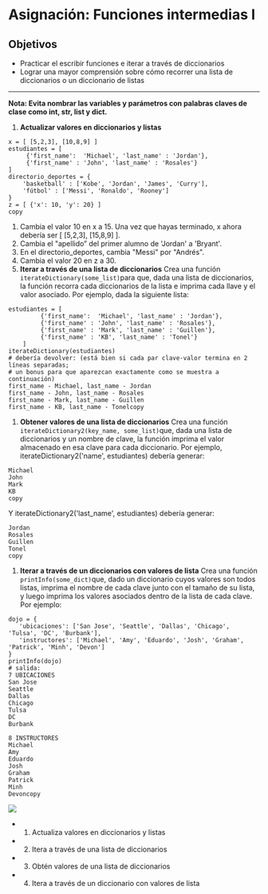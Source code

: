 # Asignación: Funciones intermedias I

## Objetivos

* Practicar el escribir funciones e iterar a través de diccionarios
* Lograr una mayor comprensión sobre cómo recorrer una lista de diccionarios o un diccionario de listas

---

**Nota: Evita nombrar las variables y parámetros con palabras claves de clase como int, str, list y dict.**

1. **Actualizar valores en diccionarios y listas**

```
x = [ [5,2,3], [10,8,9] ] 
estudiantes = [
     {'first_name':  'Michael', 'last_name' : 'Jordan'},
     {'first_name' : 'John', 'last_name' : 'Rosales'}
]
directorio_deportes = {
    'basketball' : ['Kobe', 'Jordan', 'James', 'Curry'],
    'fútbol' : ['Messi', 'Ronaldo', 'Rooney']
}
z = [ {'x': 10, 'y': 20} ]
copy
```

1. Cambia el valor 10 en x a 15. Una vez que hayas terminado, x ahora debería ser [ [5,2,3], [15,8,9] ].
2. Cambia el "apellido” del primer alumno de 'Jordan' a 'Bryant'.
3. En el directorio_deportes, cambia "Messi" por "Andrés".
4. Cambia el valor 20 en z a 30.
5. **Iterar a través de una lista de diccionarios**
   Crea una función `iterateDictionary(some_list)`para que, dada una lista de diccionarios, la función recorra cada diccionarios de la lista e imprima cada llave y el valor asociado. Por ejemplo, dada la siguiente lista:

```
estudiantes = [
         {'first_name':  'Michael', 'last_name' : 'Jordan'},
         {'first_name' : 'John', 'last_name' : 'Rosales'},
         {'first_name' : 'Mark', 'last_name' : 'Guillen'},
         {'first_name' : 'KB', 'last_name' : 'Tonel'}
    ]
iterateDictionary(estudiantes) 
# debería devolver: (está bien si cada par clave-valor termina en 2 líneas separadas;
# un bonus para que aparezcan exactamente como se muestra a continuación)
first_name - Michael, last_name - Jordan
first_name - John, last_name - Rosales
first_name - Mark, last_name - Guillen
first_name - KB, last_name - Tonelcopy
```

1. **Obtener valores de una lista de diccionarios**
   Crea una función `iterateDictionary2(key_name, some_list)`que, dada una lista de diccionarios y un nombre de clave, la función imprima el valor almacenado en esa clave para cada diccionario. Por ejemplo, iterateDictionary2('name', estudiantes) debería generar:

```
Michael
John
Mark
KB
copy
```

Y iterateDictionary2('last_name', estudiantes) debería generar:

```
Jordan
Rosales
Guillen
Tonel
copy
```

1. **Iterar a través de un diccionarios con valores de lista**
   Crea una función `printInfo(some_dict)`que, dado un diccionario cuyos valores son todos listas, imprima el nombre de cada clave junto con el tamaño de su lista, y luego imprima los valores asociados dentro de la lista de cada clave. Por ejemplo:

```
dojo = {
   'ubicaciones': ['San Jose', 'Seattle', 'Dallas', 'Chicago', 'Tulsa', 'DC', 'Burbank'],
   'instructores': ['Michael', 'Amy', 'Eduardo', 'Josh', 'Graham', 'Patrick', 'Minh', 'Devon']
}
printInfo(dojo)
# salida:
7 UBICACIONES
San Jose
Seattle
Dallas
Chicago
Tulsa
DC
Burbank
  
8 INSTRUCTORES
Michael
Amy
Eduardo
Josh
Graham
Patrick
Minh
Devoncopy
```

![](https://s3.us-east-1.amazonaws.com/General_V88/boomyeah2015/codingdojo/curriculum/content/chapter/1631118988__functions_intermediate_i.gif)

* 1. Actualiza valores en diccionarios y listas
* 2. Itera a través de una lista de diccionarios
* 3. Obtén valores de una lista de diccionarios
* 4. Itera a través de un diccionario con valores de lista

